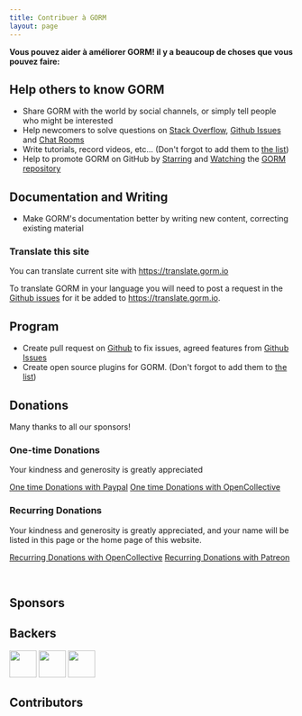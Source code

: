 ```yaml
---
title: Contribuer à GORM
layout: page
---
```


**Vous pouvez aider à améliorer GORM! il y a beaucoup de choses que vous pouvez faire:**

## Help others to know GORM

* Share GORM with the world by social channels, or simply tell people who might be interested
* Help newcomers to solve questions on [Stack Overflow](https://stackoverflow.com/questions/tagged/go-gorm), [Github Issues](https://github.com/jinzhu/gorm/issues) and [Chat Rooms](/community.html#Chat)
* Write tutorials, record videos, etc... (Don't forgot to add them to [the list](/community.html))
* Help to promote GORM on GitHub by [Starring](https://github.com/jinzhu/gorm/stargazers) and [Watching](https://github.com/jinzhu/gorm/watchers) the [GORM repository](https://github.com/jinzhu/gorm)

## Documentation and Writing

* Make GORM's documentation better by writing new content, correcting existing material

### Translate this site

You can translate current site with <https://translate.gorm.io>

To translate GORM in your language you will need to post a request in the [Github issues](https://github.com/jinzhu/gorm.io/issues) for it be added to <https://translate.gorm.io>.

## Program

* Create pull request on [Github](https://github.com/jinzhu/gorm) to fix issues, agreed features from [Github Issues](https://github.com/jinzhu/gorm/issues)
* Create open source plugins for GORM. (Don't forgot to add them to [the list](/community.html#Open-Sources))

## Donations

Many thanks to all our sponsors!

### One-time Donations

Your kindness and generosity is greatly appreciated

[One time Donations with Paypal](https://www.paypal.me/zhangjinzhu) [One time Donations with OpenCollective](https://opencollective.com/gorm)

### Recurring Donations

Your kindness and generosity is greatly appreciated, and your name will be listed in this page or the home page of this website.

[Recurring Donations with OpenCollective](https://opencollective.com/gorm) [Recurring Donations with Patreon](https://www.patreon.com/jinzhu)

<br />

## Sponsors

<object type="image/svg+xml" data="https://opencollective.com/gorm/tiers/sponsor.svg?avatarHeight=68&width=740"></object>

## Backers

<div class="backers-list">
  
<a href="https://www.patreon.com/jeffprestes"><img style="width: 48px" src="http://i.imgur.com/7SPpyLw.jpg"></img></a>
<a href="https://www.patreon.com/user/creators?u=5447334"><img style="width: 48px" src="https://c8.patreon.com/2/400/5447334"></img></a>
<a href="https://www.patreon.com/user/creators?u=4875083"><img style="width: 48px" src="https://c8.patreon.com/2/100/4875083"></img></a>
</div>

<object type="image/svg+xml" data="https://opencollective.com/gorm/tiers/backer.svg?avatarHeight=48&width=740"></object>

## Contributors

<object type="image/svg+xml" data="https://opencollective.com/gorm/contributors.svg?avatarHeight=32&width=740"></object>
